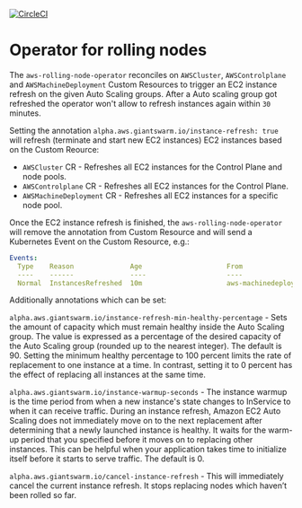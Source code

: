 [![CircleCI](https://dl.circleci.com/status-badge/img/gh/giantswarm/aws-rolling-node-operator/tree/main.svg?style=svg)](https://dl.circleci.com/status-badge/redirect/gh/giantswarm/aws-rolling-node-operator/tree/main)

# Operator for rolling nodes

The `aws-rolling-node-operator` reconciles on `AWSCluster`, `AWSControlplane` and `AWSMachineDeployment` Custom Resources to trigger an EC2 instance refresh on the given Auto Scaling groups. After a Auto scaling group got refreshed the operator won't allow to refresh instances again within `30` minutes.

Setting the annotation `alpha.aws.giantswarm.io/instance-refresh: true` will refresh (terminate and start new EC2 instances) EC2 instances based on the Custom Reource:

- `AWSCluster` CR - Refreshes all EC2 instances for the Control Plane and node pools.
- `AWSControlplane` CR - Refreshes all EC2 instances for the Control Plane.
- `AWSMachineDeployment` CR - Refreshes all EC2 instances for a specific node pool.

Once the EC2 instance refresh is finished, the `aws-rolling-node-operator` will remove the annotation from Custom Resource and will send a Kubernetes Event on the Custom Resource, e.g.:

```yaml
Events:
  Type    Reason              Age                     From                                           Message
  ----    ------              ----                    ----                                           -------
  Normal  InstancesRefreshed  10m                     aws-machinedeployment-node-rolling-controller  Refreshed all worker instances.
```

Additionally annotations which can be set:

`alpha.aws.giantswarm.io/instance-refresh-min-healthy-percentage` - Sets the amount of capacity which must remain healthy inside the Auto Scaling group. The value is expressed as a percentage of the desired capacity of the Auto Scaling group (rounded up to the nearest integer). The default is 90. Setting the minimum healthy percentage to 100 percent limits the rate of replacement to one instance at a time. In contrast, setting it to 0 percent has the effect of replacing all instances at the same time.

`alpha.aws.giantswarm.io/instance-warmup-seconds` - The instance warmup is the time period from when a new instance's state changes to InService to when it can receive traffic. During an instance refresh, Amazon EC2 Auto Scaling does not immediately move on to the next replacement after determining that a newly launched instance is healthy. It waits for the warm-up period that you specified before it moves on to replacing other instances. This can be helpful when your application takes time to initialize itself before it starts to serve traffic. The default is 0.

`alpha.aws.giantswarm.io/cancel-instance-refresh` - This will immediately cancel the current instance refresh. It stops replacing nodes which haven’t been rolled so far.

